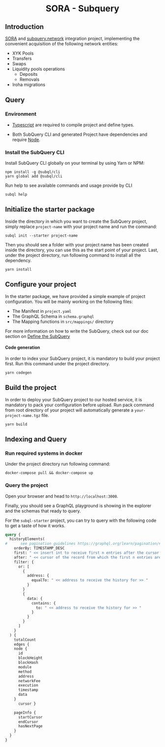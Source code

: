 <h1 align="center">SORA - Subquery</h1>

## Introduction

[SORA](https://sora.org/) and [subquery.network](https://subquery.network/) integration project, implementing the convenient acquisition of the following network entities:

- XYK Pools
- Transfers
- Swaps
- Liquidity pools operations
  - Deposits
  - Removals
- Iroha migrations

## Query

### Environment

- [Typescript](https://www.typescriptlang.org/) are required to compile project and define types.

- Both SubQuery CLI and generated Project have dependencies and require [Node](https://nodejs.org/en/).


### Install the SubQuery CLI

Install SubQuery CLI globally on your terminal by using Yarn or NPM:

```
npm install -g @subql/cli
yarn global add @subql/cli
```

Run help to see available commands and usage provide by CLI
```
subql help
```

## Initialize the starter package

Inside the directory in which you want to create the SubQuery project, simply replace `project-name` with your project name and run the command:
```
subql init --starter project-name
```
Then you should see a folder with your project name has been created inside the directory, you can use this as the start point of your project.
Last, under the project directory, run following command to install all the dependency.
```
yarn install
```


## Configure your project

In the starter package, we have provided a simple example of project configuration. You will be mainly working on the following files:

- The Manifest in `project.yaml`
- The GraphQL Schema in `schema.graphql`
- The Mapping functions in `src/mappings/` directory

For more information on how to write the SubQuery,
check out our doc section on [Define the SubQuery](https://doc.subquery.network/define_a_subquery.html)

#### Code generation

In order to index your SubQuery project, it is mandatory to build your project first.
Run this command under the project directory.

````
yarn codegen
````

## Build the project

In order to deploy your SubQuery project to our hosted service, it is mandatory to pack your configuration before upload.
Run pack command from root directory of your project will automatically generate a `your-project-name.tgz` file.

```
yarn build
```

## Indexing and Query

### Run required systems in docker


Under the project directory run following command:

```
docker-compose pull && docker-compose up
```
### Query the project

Open your browser and head to `http://localhost:3000`.

Finally, you should see a GraphQL playground is showing in the explorer and the schemas that ready to query.

For the `subql-starter` project, you can try to query with the following code to get a taste of how it works.

````graphql
query {
  historyElements(
#      see pagination guidelines https://graphql.org/learn/pagination/#pagination-and-edges
    orderBy: TIMESTAMP_DESC
    first: " << insert int to receive first n entries after the cursor >> "
    after: " << cursor of the record from which the first n entries are to be obtained >> "
    filter: {
      or: [
        {
          address: {
            equalTo: " << address to receive the history for >> "
          }
        }
        {
          data: {
            contains: {
              to: " << address to receive the history for >> "
            }
          }
        }
      ]
    }
  ) {
    totalCount
    edges {
    node {
      id
      blockHeight
      blockHash
      module
      method
      address
      networkFee
      execution
      timestamp
      data
    }
      cursor }

    pageInfo {
      startCursor
      endCursor
      hasNextPage
    }
  }
}
````
